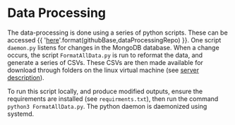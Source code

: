 # Data Processing

The data-processing is done using a series of python scripts. These can be accessed {{ '[here]({}{})'.format(githubBase,dataProcessingRepo) }}. One script `daemon.py` listens for changes in the MongoDB database. When a change occurs, the script `FormatAllData.py` is run to reformat the data, and generate a series of CSVs. These CSVs are then made available for download through folders on the linux virtual machine (see [server description](nginx.md)).

To run this script locally, and produce modified outputs, ensure the requirements are installed (see `requirments.txt`), then run the command `python3 FormatAllData.py`. The python daemon is daemonized using systemd.
